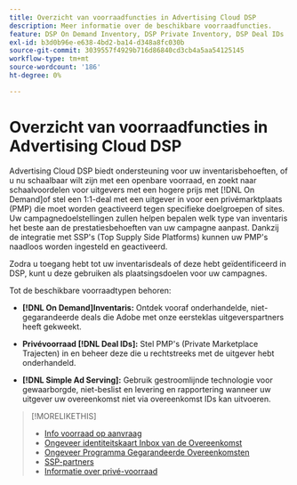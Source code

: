 ```yaml
---
title: Overzicht van voorraadfuncties in Advertising Cloud DSP
description: Meer informatie over de beschikbare voorraadfuncties.
feature: DSP On Demand Inventory, DSP Private Inventory, DSP Deal IDs
exl-id: b3d0b96e-e638-4bd2-ba14-d348a8fc030b
source-git-commit: 3039557f4929b716d86840cd3cb4a5aa54125145
workflow-type: tm+mt
source-wordcount: '186'
ht-degree: 0%

---
```


# Overzicht van voorraadfuncties in Advertising Cloud DSP

Advertising Cloud DSP biedt ondersteuning voor uw inventarisbehoeften, of u nu schaalbaar wilt zijn met een openbare voorraad, en zoekt naar schaalvoordelen voor uitgevers met een hogere prijs met [!DNL On Demand]of stel een 1:1-deal met een uitgever in voor een privémarktplaats (PMP) die moet worden geactiveerd tegen specifieke doelgroepen of sites. Uw campagnedoelstellingen zullen helpen bepalen welk type van inventaris het beste aan de prestatiesbehoeften van uw campagne aanpast. Dankzij de integratie met SSP&#39;s (Top Supply Side Platforms) kunnen uw PMP&#39;s naadloos worden ingesteld en geactiveerd.

Zodra u toegang hebt tot uw inventarisdeals of deze hebt geïdentificeerd in DSP, kunt u deze gebruiken als plaatsingsdoelen voor uw campagnes.

Tot de beschikbare voorraadtypen behoren:

* **[!DNL On Demand]Inventaris:** Ontdek vooraf onderhandelde, niet-gegarandeerde deals die Adobe met onze eersteklas uitgeverspartners heeft gekweekt.

* **Privévoorraad [!DNL Deal IDs]:** Stel PMP&#39;s (Private Marketplace Trajecten) in en beheer deze die u rechtstreeks met de uitgever hebt onderhandeld.

* **[!DNL Simple Ad Serving]:** Gebruik gestroomlijnde technologie voor gewaarborgde, niet-beslist en levering en rapportering wanneer uw uitgever uw overeenkomst niet via overeenkomst IDs kan uitvoeren.

>[!MORELIKETHIS]
>
>* [Info voorraad op aanvraag](on-demand-inventory-about.md)
>* [Ongeveer identiteitskaart Inbox van de Overeenkomst](deal-id-inbox-about.md)
>* [Ongeveer Programma Gegarandeerde Overeenkomsten](programmatic-guaranteed-about.md)
>* [SSP-partners](ssp-partners.md)
>* [Informatie over privé-voorraad](private-inventory-about.md)

